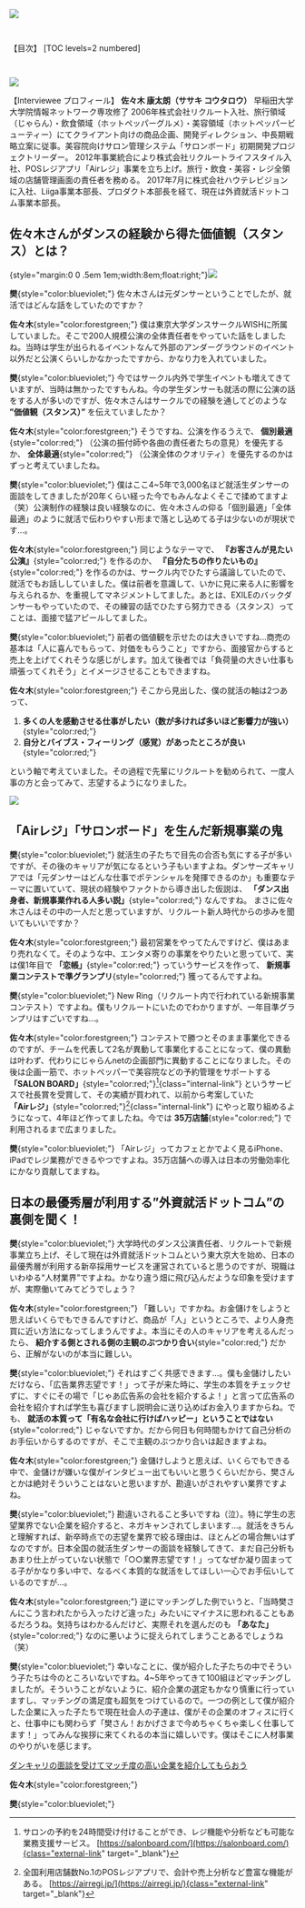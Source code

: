 ![](/img/news/71/1.jpg)

<div style="margin: 3em 0;">

【目次】
[TOC levels=2 numbered]

</div>

![](/img/news/71/2.jpg)

【Interviewee プロフィール】
**佐々木 康太朗（ササキ コウタロウ）** 早稲田大学大学院情報ネットワーク専攻修了
2006年株式会社リクルート入社、旅行領域（じゃらん）・飲食領域（ホットペッパーグルメ）・美容領域（ホットペッパービューティー）にてクライアント向けの商品企画、開発ディレクション、中長期戦略立案に従事。美容院向けサロン管理システム「サロンボード」初期開発プロジェクトリーダー。 2012年事業統合により株式会社リクルートライフスタイル入社、POSレジアプリ「Airレジ」事業を立ち上げ。旅行・飲食・美容・レジ全領域の店舗管理画面の責任者を務める。 2017年7月に株式会社ハウテレビジョンに入社、Liiga事業本部長、プロダクト本部長を経て、現在は外資就活ドットコム事業本部長。

## 佐々木さんがダンスの経験から得た価値観（スタンス）とは？

{style="margin:0 0 .5em 1em;width:8em;float:right;"}![](/img/news/71/3.jpg)

**樊**{style="color:blueviolet;"}
佐々木さんは元ダンサーということでしたが、就活ではどんな話をしていたのですか？

**佐々木**{style="color:forestgreen;"}
僕は東京大学ダンスサークルWISHに所属していました。そこで200人規模公演の全体責任者をやっていた話をしましたね。当時は学生が出られるイベントなんて外部のアンダーグラウンドのイベント以外だと公演くらいしかなかったですから、かなり力を入れていました。

**樊**{style="color:blueviolet;"}
今ではサークル内外で学生イベントも増えてきていますが、当時は無かったですもんね。今の学生ダンサーも就活の際に公演の話をする人が多いのですが、佐々木さんはサークルでの経験を通してどのような **”価値観（スタンス）”** を伝えていましたか？

**佐々木**{style="color:forestgreen;"}
そうですね、公演を作るうえで、 **個別最適**{style="color:red;"} （公演の振付師や各曲の責任者たちの意見）を優先するか、 **全体最適**{style="color:red;"} （公演全体のクオリティ）を優先するのかはずっと考えていましたね。

**樊**{style="color:blueviolet;"}
僕はここ4~5年で3,000名ほど就活生ダンサーの面談をしてきましたが20年くらい経った今でもみんなよくそこで揉めてますよ（笑）公演制作の経験は良い経験なのに、佐々木さんの仰る「個別最適」「全体最適」のように就活で伝わりやすい形まで落とし込めてる子は少ないのが現状です…。

**佐々木**{style="color:forestgreen;"}
同じようなテーマで、 **『お客さんが見たい公演』**{style="color:red;"} を作るのか、 **『自分たちの作りたいもの』**{style="color:red;"} を作るのかは、サークル内でひたすら議論していたので、就活でもお話ししていました。僕は前者を意識して、いかに見に来る人に影響を与えられるか、を重視してマネジメントしてました。あとは、EXILEのバックダンサーもやっていたので、その練習の話でひたすら努力できる（スタンス）ってことは、面接で猛アピールしてました。

**樊**{style="color:blueviolet;"}
前者の価値観を示せたのは大きいですね…商売の基本は「人に喜んでもらって、対価をもらうこと」ですから、面接官からすると売上を上げてくれそうな感じがします。加えて後者では「負荷量の大きい仕事も頑張ってくれそう」とイメージさせることもできますね。

**佐々木**{style="color:forestgreen;"}
そこから見出した、僕の就活の軸は2つあって、

1. **多くの人を感動させる仕事がしたい（数が多ければ多いほど影響力が強い）**
{style="color:red;"}
2. **自分とバイブス・フィーリング（感覚）があったところが良い**
{style="color:red;"}

という軸で考えていました。その過程で先輩にリクルートを勧められて、一度人事の方と会ってみて、志望するようになりました。

![](/img/news/71/4.jpg)

## 「Airレジ」「サロンボード」を生んだ新規事業の鬼

**樊**{style="color:blueviolet;"}
就活生の子たちで目先の合否も気にする子が多いですが、その後のキャリアが気になるという子もいますよね。ダンサーズキャリアでは「元ダンサーはどんな仕事でポテンシャルを発揮できるのか」も重要なテーマに置いていて、現状の経験やファクトから導き出した仮説は、 **「ダンス出身者、新規事業作れる人多い説」**{style="color:red;"} なんですね。
まさに佐々木さんはその中の一人だと思っていますが、リクルート新人時代からの歩みを聞いてもいいですか？

**佐々木**{style="color:forestgreen;"}
最初営業をやってたんですけど、僕はあまり売れなくて。そのような中、エンタメ寄りの事業をやりたいと思っていて、実は僕1年目で **「恋帳」**{style="color:red;"} っていうサービスを作って、 **新規事業コンテストで準グランプリ**{style="color:red;"} 獲ってるんですよね。

**樊**{style="color:blueviolet;"}
New Ring（リクルート内で行われている新規事業コンテスト）ですよね。僕もリクルートにいたのでわかりますが、一年目準グランプリはすごいですね…。

**佐々木**{style="color:forestgreen;"}
コンテストで勝つとそのまま事業化できるのですが、チームを代表して2名が異動して事業化することになって、僕の異動は叶わず、代わりにじゃらんnetの企画部門に異動することになりました。その後は企画一筋で、ホットペッパーで美容院などの予約管理をサポートする **「SALON BOARD」**{style="color:red;"}[^1]{class="internal-link"} というサービスで社長賞を受賞して、その実績が買われて、以前から考案していた **「Airレジ」**{style="color:red;"}[^2]{class="internal-link"} にやっと取り組めるようになって、4年ほど作ってましたね。今では **35万店舗**{style="color:red;"} で利用されるまで広まりました。

**樊**{style="color:blueviolet;"}
「Airレジ」ってカフェとかでよく見るiPhone、iPadでレジ業務ができるやつですよね。35万店舗への導入は日本の労働効率化にかなり貢献してますね。

## 日本の最優秀層が利用する”外資就活ドットコム”の裏側を聞く！

**樊**{style="color:blueviolet;"}
大学時代のダンス公演責任者、リクルートで新規事業立ち上げ、そして現在は外資就活ドットコムという東大京大を始め、日本の最優秀層が利用する新卒採用サービスを運営されていると思うのですが、現職はいわゆる“人材業界”ですよね。かなり違う畑に飛び込んだような印象を受けますが、実際働いてみてどうでしょう？

**佐々木**{style="color:forestgreen;"}
「難しい」ですかね。お金儲けをしようと思えばいくらでもできるんですけど、商品が「人」というところで、より人身売買に近い方法になってしまうんですよ。本当にその人のキャリアを考えるんだったら、 **紹介する側とされる側の主観のぶつかり合い**{style="color:red;"} だから、正解がないのが本当に難しい。

**樊**{style="color:blueviolet;"}
それはすごく共感できます…。僕も金儲けしたいだけなら、「広告業界志望です！」って子が来た時に、学生の本質をチェックせずに、すぐにその場で「じゃあ広告系の会社を紹介するよ！」と言って広告系の会社を紹介すれば学生も喜びますし説明会に送り込めばお金入りますからね。でも、 **就活の本質って「有名な会社に行けばハッピー」ということではない**{style="color:red;"} じゃないですか。だから何日も何時間もかけて自己分析のお手伝いからするのですが、そこで主観のぶつかり合いは起きますよね。

**佐々木**{style="color:forestgreen;"}
金儲けしようと思えば、いくらでもできる中で、金儲けが嫌いな僕がインタビュー出てもいいと思うくらいだから、樊さんとかは絶対そういうことはないと思いますが、勘違いがされやすい業界ですよね。

**樊**{style="color:blueviolet;"}
勘違いされること多いですね（泣）。特に学生の志望業界でない企業を紹介すると、ネガキャンされてしまいます…。就活をきちんと理解すれば、新卒時点での志望を業界で絞る理由は、ほとんどの場合無いはずなのですが。日本全国の就活生ダンサーの面談を経験してきて、まだ自己分析もあまり仕上がっていない状態で「○○業界志望です！」ってなぜか凝り固まってる子がかなり多い中で、なるべく本質的な就活をしてほしい一心でお手伝いしているのですが…。

**佐々木**{style="color:forestgreen;"}
逆にマッチングした例でいうと、「当時樊さんにこう言われたから入ったけど違った」みたいにマイナスに思われることもあるだろうね。気持ちはわかるんだけど、実際それを選んだのも **「あなた」**{style="color:red;"} なのに悪いように捉えられてしまうことあるでしょうね（笑）

**樊**{style="color:blueviolet;"}
幸いなことに、僕が紹介した子たちの中でそういう子たちは今のところいないですね。4~5年やってきて100組ほどマッチングしましたが。そういうことがないように、紹介企業の選定もかなり慎重に行っていますし、マッチングの満足度も超気をつけているので。一つの例として僕が紹介した企業に入った子たちで現在社会人の子達は、僕がその企業のオフィスに行くと、仕事中にも関わらず「樊さん！おかげさまで今めちゃくちゃ楽しく仕事してます！」ってみんな挨拶に来てくれるの本当に嬉しいです。僕はそこに人材事業のやりがいを感じます。

<a href="/mentors" class="button button--accent">
<span class="button__text">ダンキャリの面談を受けてマッチ度の高い企業を紹介してもらおう</span><i class="button__icon fas fa-arrow-right"></i>
</a>

**佐々木**{style="color:forestgreen;"}

**樊**{style="color:blueviolet;"}


[^1]: サロンの予約を24時間受け付けることができ、レジ機能や分析なども可能な業務支援サービス。 [https://salonboard.com/](https://salonboard.com/){class="external-link" target="_blank"}
[^2]: 全国利用店舗数No.1のPOSレジアプリで、会計や売上分析など豊富な機能がある。 [https://airregi.jp/](https://airregi.jp/){class="external-link" target="_blank"}